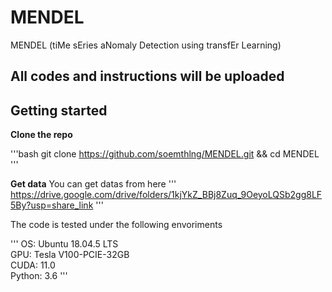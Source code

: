 # MENDEL
MENDEL (tiMe sEries aNomaly Detection using transfEr Learning) 

## All codes and instructions will be uploaded

## Getting started

**Clone the repo**

'''bash
git clone https://github.com/soemthlng/MENDEL.git && cd MENDEL
'''

**Get data**
You can get datas from here
'''
https://drive.google.com/drive/folders/1kjYkZ_BBj8Zuq_9OeyoLQSb2gg8LF5By?usp=share_link
'''


The code is tested under the following envoriments

'''
OS: Ubuntu 18.04.5 LTS <br/>
GPU: Tesla V100-PCIE-32GB <br/>
CUDA: 11.0 <br/>
Python: 3.6
'''


